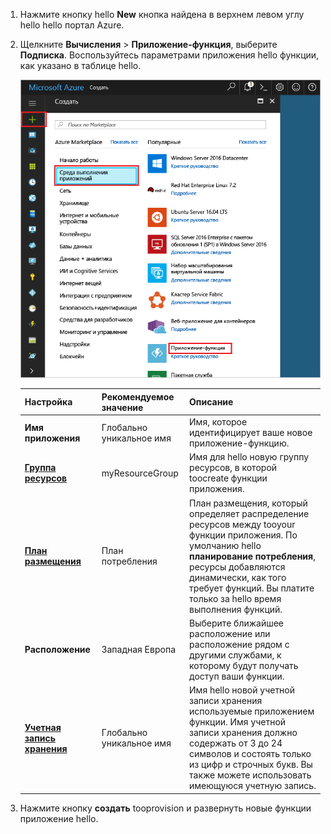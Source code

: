 1. Нажмите кнопку hello **New** кнопка найдена в верхнем левом углу hello hello портал Azure.

1. Щелкните **Вычисления** > **Приложение-функция**, выберите **Подписка**. Воспользуйтесь параметрами приложения hello функции, как указано в таблице hello.

    ![Создание функции приложения в hello портал Azure](./media/functions-create-function-app-portal/function-app-create-flow.png)

    | Настройка      | Рекомендуемое значение  | Описание                                        |
    | ------------ |  ------- | -------------------------------------------------- |
    | **Имя приложения** | Глобально уникальное имя | Имя, которое идентифицирует ваше новое приложение-функцию. | 
    | **[Группа ресурсов](../articles/azure-resource-manager/resource-group-overview.md)** |  myResourceGroup | Имя для hello новую группу ресурсов, в которой toocreate функции приложения. | 
    | **[План размещения](../articles/azure-functions/functions-scale.md)** |   План потребления | План размещения, который определяет распределение ресурсов между tooyour функции приложения. По умолчанию hello **планирование потребления**, ресурсы добавляются динамически, как того требует функций. Вы платите только за hello время выполнения функций.   |
    | **Расположение** | Западная Европа | Выберите ближайшее расположение или расположение рядом с другими службами, к которому будут получать доступ ваши функции. |
    | **[Учетная запись хранения](../articles/storage/common/storage-create-storage-account.md#create-a-storage-account)** |  Глобально уникальное имя |  Имя hello новой учетной записи хранения используемые приложением функции. Имя учетной записи хранения должно содержать от 3 до 24 символов и состоять только из цифр и строчных букв. Вы также можете использовать имеющуюся учетную запись. |

1. Нажмите кнопку **создать** tooprovision и развернуть новые функции приложение hello.
